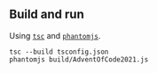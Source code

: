## Build and run

Using [`tsc`](https://www.typescriptlang.org/docs/handbook/compiler-options.html)
and [`phantomjs`](https://phantomjs.org/).

```shell
tsc --build tsconfig.json
phantomjs build/AdventOfCode2021.js
```
